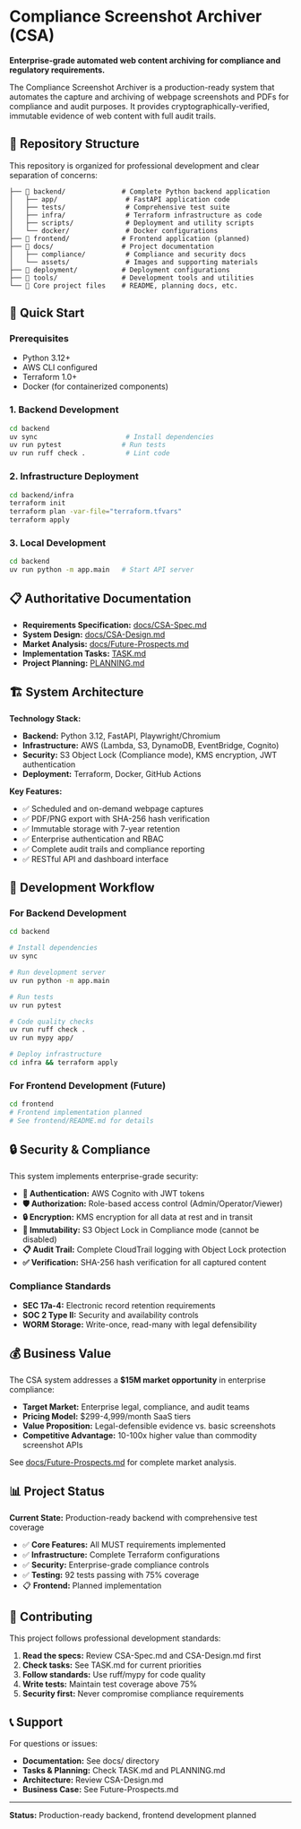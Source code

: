 # Compliance Screenshot Archiver (CSA)

**Enterprise-grade automated web content archiving for compliance and regulatory requirements.**

The Compliance Screenshot Archiver is a production-ready system that automates the capture and archiving of webpage screenshots and PDFs for compliance and audit purposes. It provides cryptographically-verified, immutable evidence of web content with full audit trails.

## 📁 Repository Structure

This repository is organized for professional development and clear separation of concerns:

```
├── 📁 backend/              # Complete Python backend application
│   ├── app/                 # FastAPI application code
│   ├── tests/               # Comprehensive test suite
│   ├── infra/               # Terraform infrastructure as code
│   ├── scripts/             # Deployment and utility scripts
│   └── docker/              # Docker configurations
├── 📁 frontend/             # Frontend application (planned)
├── 📁 docs/                 # Project documentation
│   ├── compliance/          # Compliance and security docs
│   └── assets/              # Images and supporting materials
├── 📁 deployment/           # Deployment configurations
├── 📁 tools/                # Development tools and utilities
└── 📄 Core project files    # README, planning docs, etc.
```

## 🎯 Quick Start

### Prerequisites
- Python 3.12+
- AWS CLI configured
- Terraform 1.0+
- Docker (for containerized components)

### 1. Backend Development
```bash
cd backend
uv sync                      # Install dependencies
uv run pytest               # Run tests
uv run ruff check .          # Lint code
```

### 2. Infrastructure Deployment
```bash
cd backend/infra
terraform init
terraform plan -var-file="terraform.tfvars"
terraform apply
```

### 3. Local Development
```bash
cd backend
uv run python -m app.main   # Start API server
```

## 📋 Authoritative Documentation
- **Requirements Specification:** [docs/CSA-Spec.md](docs/CSA-Spec.md)
- **System Design:** [docs/CSA-Design.md](docs/CSA-Design.md)
- **Market Analysis:** [docs/Future-Prospects.md](docs/Future-Prospects.md)
- **Implementation Tasks:** [TASK.md](TASK.md)
- **Project Planning:** [PLANNING.md](PLANNING.md)

## 🏗️ System Architecture

**Technology Stack:**
- **Backend:** Python 3.12, FastAPI, Playwright/Chromium
- **Infrastructure:** AWS (Lambda, S3, DynamoDB, EventBridge, Cognito)
- **Security:** S3 Object Lock (Compliance mode), KMS encryption, JWT authentication
- **Deployment:** Terraform, Docker, GitHub Actions

**Key Features:**
- ✅ Scheduled and on-demand webpage captures
- ✅ PDF/PNG export with SHA-256 hash verification
- ✅ Immutable storage with 7-year retention
- ✅ Enterprise authentication and RBAC
- ✅ Complete audit trails and compliance reporting
- ✅ RESTful API and dashboard interface

## 🚀 Development Workflow

### For Backend Development
```bash
cd backend

# Install dependencies
uv sync

# Run development server
uv run python -m app.main

# Run tests
uv run pytest

# Code quality checks
uv run ruff check .
uv run mypy app/

# Deploy infrastructure
cd infra && terraform apply
```

### For Frontend Development (Future)
```bash
cd frontend
# Frontend implementation planned
# See frontend/README.md for details
```

## 🔒 Security & Compliance

This system implements enterprise-grade security:

- **🔐 Authentication:** AWS Cognito with JWT tokens
- **🛡️ Authorization:** Role-based access control (Admin/Operator/Viewer)
- **🔒 Encryption:** KMS encryption for all data at rest and in transit
- **📝 Immutability:** S3 Object Lock in Compliance mode (cannot be disabled)
- **📋 Audit Trail:** Complete CloudTrail logging with Object Lock protection
- **✅ Verification:** SHA-256 hash verification for all captured content

### Compliance Standards
- **SEC 17a-4:** Electronic record retention requirements
- **SOC 2 Type II:** Security and availability controls
- **WORM Storage:** Write-once, read-many with legal defensibility

## 💰 Business Value

The CSA system addresses a **$15M market opportunity** in enterprise compliance:

- **Target Market:** Enterprise legal, compliance, and audit teams
- **Pricing Model:** $299-4,999/month SaaS tiers
- **Value Proposition:** Legal-defensible evidence vs. basic screenshots
- **Competitive Advantage:** 10-100x higher value than commodity screenshot APIs

See [docs/Future-Prospects.md](docs/Future-Prospects.md) for complete market analysis.

## 📊 Project Status

**Current State:** Production-ready backend with comprehensive test coverage
- ✅ **Core Features:** All MUST requirements implemented
- ✅ **Infrastructure:** Complete Terraform configurations
- ✅ **Security:** Enterprise-grade compliance controls
- ✅ **Testing:** 92 tests passing with 75% coverage
- 📋 **Frontend:** Planned implementation

## 🤝 Contributing

This project follows professional development standards:

1. **Read the specs:** Review CSA-Spec.md and CSA-Design.md first
2. **Check tasks:** See TASK.md for current priorities
3. **Follow standards:** Use ruff/mypy for code quality
4. **Write tests:** Maintain test coverage above 75%
5. **Security first:** Never compromise compliance requirements

## 📞 Support

For questions or issues:
- **Documentation:** See docs/ directory
- **Tasks & Planning:** Check TASK.md and PLANNING.md
- **Architecture:** Review CSA-Design.md
- **Business Case:** See Future-Prospects.md

---

**Status:** Production-ready backend, frontend development planned
